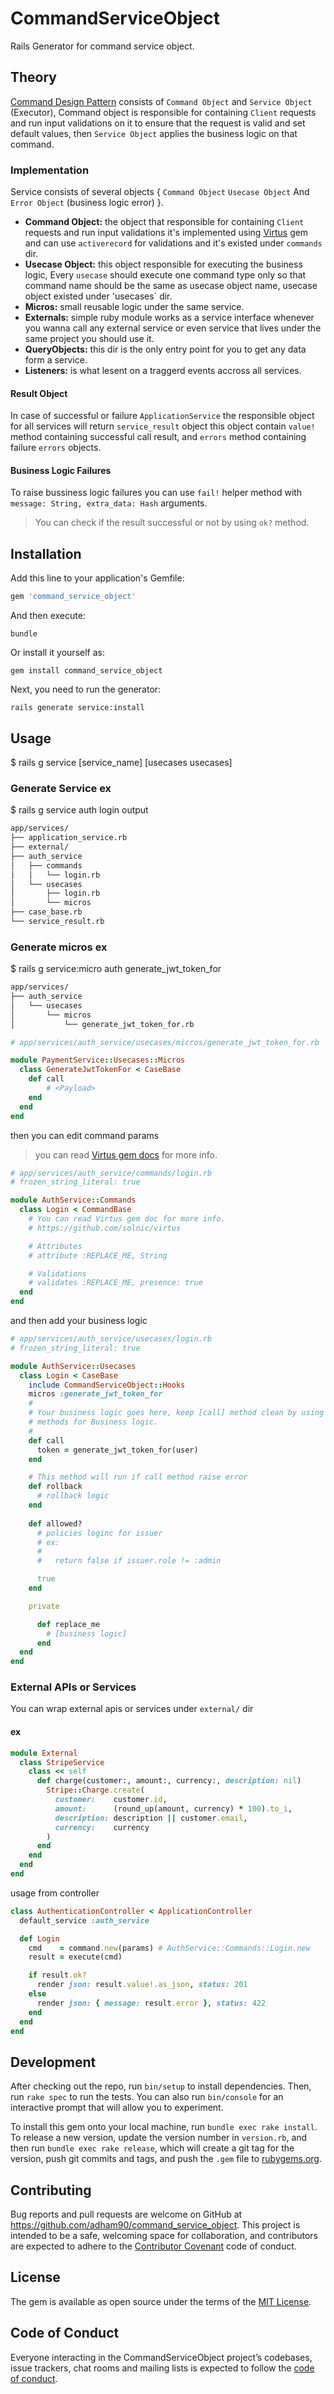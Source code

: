 # CommandServiceObject

Rails Generator for command service object.

## Theory

[Command Design Pattern](https://en.wikipedia.org/wiki/Command_pattern) consists of `Command Object` and `Service Object` (Executor), Command object is responsible for containing `Client` requests and run input validations on it to ensure that the request is valid and set default values, then `Service Object` applies the business logic on that command.

### Implementation

Service consists of several objects { `Command Object` `Usecase Object`   And `Error Object` (business logic error) }.

- **Command Object:** the object that responsible for containing `Client` requests and run input validations it's implemented using [Virtus](https://github.com/solnic/virtus) gem and can use `activerecord` for validations and it's existed under `commands` dir.
- **Usecase Object:** this object responsible for executing the business logic, Every `usecase` should execute one command type only so that command name should be the same as usecase object name, usecase object existed under 'usecases` dir.
- **Micros:** small reusable logic under the same service.
- **Externals:** simple ruby module works as a service interface whenever you wanna call any external service or even service that lives under the same project you should use it.
- **QueryObjects:** this dir is the only entry point for you to get any data form a service.
- **Listeners:** is what lesent on a traggerd events accross all services.

#### Result Object

In case of successful or failure `ApplicationService` the responsible object for all services will return `service_result` object this object contain `value!` method containing successful call result, and `errors` method containing failure `errors` objects.

#### Business Logic Failures

To raise bussiness logic failures you can use `fail!` helper method with `message: String, extra_data: Hash` arguments.

> You can check if the result successful or not by using `ok?` method.

## Installation

Add this line to your application's Gemfile:

```ruby
gem 'command_service_object'
```

And then execute:

  `bundle`

Or install it yourself as:

  `gem install command_service_object`

Next, you need to run the generator:

  `rails generate service:install`

## Usage

  $ rails g service [service_name] [usecases usecases]

### Generate Service ex

  $ rails g service auth login
output

```bash
app/services/
├── application_service.rb
├── external/
├── auth_service
│   ├── commands
│   │   └── login.rb
│   └── usecases
│       ├── login.rb
│       └── micros
├── case_base.rb
└── service_result.rb
```

### Generate micros ex

  $ rails g service:micro auth generate_jwt_token_for

```bash
app/services/
├── auth_service
│   └── usecases
│       └── micros
│           └── generate_jwt_token_for.rb
```

```ruby
# app/services/auth_service/usecases/micros/generate_jwt_token_for.rb

module PaymentService::Usecases::Micros
  class GenerateJwtTokenFor < CaseBase
    def call
        # <Payload>
    end
  end
end
```

then you can edit command params
> you can read [Virtus gem docs](https://github.com/solnic/virtus) for more info. 

```ruby
# app/services/auth_service/commands/login.rb
# frozen_string_literal: true

module AuthService::Commands
  class Login < CommandBase
    # You can read Virtus gem doc for more info.
    # https://github.com/solnic/virtus

    # Attributes
    # attribute :REPLACE_ME, String

    # Validations
    # validates :REPLACE_ME, presence: true
  end
end
```

and then add your business logic

```ruby
# app/services/auth_service/usecases/login.rb
# frozen_string_literal: true

module AuthService::Usecases
  class Login < CaseBase
    include CommandServiceObject::Hooks
    micros :generate_jwt_token_for
    #
    # Your business logic goes here, keep [call] method clean by using private
    # methods for Business logic.
    #
    def call
      token = generate_jwt_token_for(user)
    end

    # This method will run if call method raise error
    def rollback
      # rollback logic
    end
    
    def allowed?
      # policies loginc for issuer
      # ex:
      #
      #   return false if issuer.role != :admin

      true
    end

    private

      def replace_me
        # [business logic]
      end
  end
end
```

### External APIs or Services

You can wrap external apis or services under `external/` dir

#### ex

```ruby
module External
  class StripeService
    class << self
      def charge(customer:, amount:, currency:, description: nil)
        Stripe::Charge.create(
          customer:    customer.id,
          amount:      (round_up(amount, currency) * 100).to_i,
          description: description || customer.email,
          currency:    currency
        )
      end
    end
  end
end
```

usage from controller

```ruby
class AuthenticationController < ApplicationController
  default_service :auth_service

  def Login
    cmd    = command.new(params) # AuthService::Commands::Login.new
    result = execute(cmd)

    if result.ok?
      render json: result.value!.as_json, status: 201
    else
      render json: { message: result.error }, status: 422
    end
  end
end
```

## Development

After checking out the repo, run `bin/setup` to install dependencies. Then, run `rake spec` to run the tests. You can also run `bin/console` for an interactive prompt that will allow you to experiment.

To install this gem onto your local machine, run `bundle exec rake install`. To release a new version, update the version number in `version.rb`, and then run `bundle exec rake release`, which will create a git tag for the version, push git commits and tags, and push the `.gem` file to [rubygems.org](https://rubygems.org).

## Contributing

Bug reports and pull requests are welcome on GitHub at https://github.com/adham90/command_service_object. This project is intended to be a safe, welcoming space for collaboration, and contributors are expected to adhere to the [Contributor Covenant](http://contributor-covenant.org) code of conduct.

## License

The gem is available as open source under the terms of the [MIT License](https://opensource.org/licenses/MIT).

## Code of Conduct

Everyone interacting in the CommandServiceObject project’s codebases, issue trackers, chat rooms and mailing lists is expected to follow the [code of conduct](https://github.com/adham90/command_service_object/blob/master/CODE_OF_CONDUCT.md).

